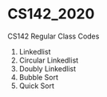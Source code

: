 # CS142_2020
CS142 Regular Class Codes

1. Linkedlist
1. Circular Linkedlist
1. Doubly Linkedlist
1. Bubble Sort
1. Quick Sort
